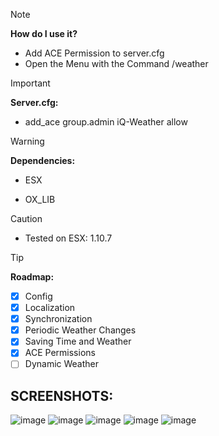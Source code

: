 > [!NOTE]
> <b>How do I use it?</b>
> - Add ACE Permission to server.cfg
> - Open the Menu with the Command /weather

> [!IMPORTANT]
> <b>Server.cfg:</b>
> - <p>add_ace group.admin iQ-Weather allow

> [!WARNING]
> <b>Dependencies:</b>
> - ESX
> - <p>OX_LIB</p>

> [!CAUTION]
> - Tested on ESX: 1.10.7

> [!TIP]
> <b>Roadmap:</b>
> - [X] Config
> - [X] Localization
> - [x] Synchronization
> - [X] Periodic Weather Changes 
> - [X] Saving Time and Weather
> - [X] ACE Permissions
> - [ ] Dynamic Weather


## SCREENSHOTS:
![image](https://github.com/inQer5/iQ-Weather/assets/145898779/ba1e05f1-bb0e-4d5f-9dc2-cdffd25dca74)
![image](https://github.com/inQer5/iQ-Weather/assets/145898779/b09998a4-5e25-4b23-ad15-63823c840e70)
![image](https://github.com/inQer5/iQ-Weather/assets/145898779/e371ea54-1d0f-461a-a757-4c0d5b94b48c)
![image](https://github.com/inQer5/iQ-Weather/assets/145898779/9e11e97d-cd74-4e08-81a0-2e2968c35bc4)
![image](https://github.com/inQer5/iQ-Weather/assets/145898779/76b32d8a-60ad-413c-a921-b59b7bbeb620)
